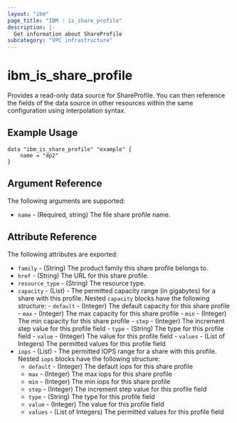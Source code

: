 ```yaml
---
layout: "ibm"
page_title: "IBM : is_share_profile"
description: |-
  Get information about ShareProfile
subcategory: "VPC infrastructure"
---
```


# ibm\_is_share_profile

Provides a read-only data source for ShareProfile. You can then reference the fields of the data source in other resources within the same configuration using interpolation syntax.


## Example Usage

```hcl
data "ibm_is_share_profile" "example" {
	name = "dp2"
}
```

## Argument Reference

The following arguments are supported:

- `name` - (Required, string) The file share profile name.

## Attribute Reference

The following attributes are exported:

- `family` - (String) The product family this share profile belongs to.
- `href` - (String) The URL for this share profile.
- `resource_type` - (String) The resource type.
- `capacity` - (List) - The permitted capacity range (in gigabytes) for a share with this profile. Nested `capacity` blocks have the following structure:
		- `default` - (Integer) The default capacity for this share profile
		- `max` - (Integer) The max capacity for this share profile
		- `min` - (Integer) The min capacity for this share profile
		- `step` - (Integer) The increment step value for this profile field
		- `type` - (String) The type for this profile field
		- `value` - (Integer) The value for this profile field
		- `values` - (List of Integers) The permitted values for this profile field
- `iops` - (List) - The permitted IOPS range for a share with this profile. Nested `iops` blocks have the following structure:
  - `default` - (Integer) The default iops for this share profile
  - `max` - (Integer) The max iops for this share profile
  - `min` - (Integer) The min iops for this share profile
  - `step` - (Integer) The increment step value for this profile field
  - `type` - (String) The type for this profile field
  - `value` - (Integer) The value for this profile field
  - `values` - (List of Integers) The permitted values for this profile field
